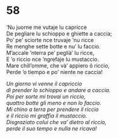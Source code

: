 # 58
  
’Nu juorne me vutaje lu capricce  
De pegliare lu schioppo e ghiette a caccia;  
Po’ pe’ sciorte nce truvaje ’nu ricce  
Re menghe sette botte e nu’ lu faccio.  
M’accale ’nterra pe’ peglià’ lu ricce,  
E ’o riccio nce ’ngrefaje lu mustaccio.  
Mare chill’omme, che và’ appiero ô riccio,  
Perde ’o tiempo e po’ niente ne caccia!

*Un giorno vi venne il capriccio  
di prender lo schioppo e andare a caccia.  
Poi per sorte mi trovai un riccio,  
quattro botte gli meno e non lo faccio.    
Mi chino a terra per prendere il riccio  
e il riccio mi graffia il mustaccio.  
Disgraziato colui che va’ dietro al riccio,  
perde il suo tempo e nulla ne ricava!*


